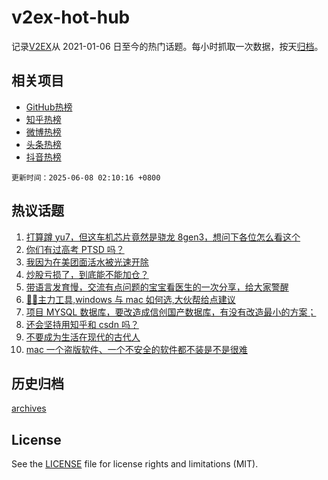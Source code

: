 # v2ex-hot-hub

 记录[V2EX](https://www.v2ex.com/)从 2021-01-06 日至今的热门话题。每小时抓取一次数据，按天[归档](archives)。
 
 ## 相关项目

- [GitHub热榜](https://github.com/it985/github-hot-hub)
- [知乎热榜](https://github.com/it985/zhihu-hot-hub)
- [微博热榜](https://github.com/it985/weibo-hot-hub)
- [头条热榜](https://github.com/it985/toutiao-hot-hub)
- [抖音热榜](https://github.com/it985/douyin-hot-hub)


 `更新时间：2025-06-08 02:10:16 +0800`

## 热议话题

1. [打算蹲 yu7，但这车机芯片竟然是骁龙 8gen3，想问下各位怎么看这个](https://www.v2ex.com/t/1136990)
1. [你们有过高考 PTSD 吗？](https://www.v2ex.com/t/1136984)
1. [我因为在美团面活水被光速开除](https://www.v2ex.com/t/1137075)
1. [炒股亏损了，到底能不能加仓？](https://www.v2ex.com/t/1136982)
1. [带语言发育慢，交流有点问题的宝宝看医生的一次分享，给大家警醒](https://www.v2ex.com/t/1136995)
1. [🚴‍🚴‍‍主力工具,windows 与 mac 如何选,大伙帮给点建议](https://www.v2ex.com/t/1136975)
1. [项目 MYSQL 数据库，要改造成信创国产数据库，有没有改造最小的方案；](https://www.v2ex.com/t/1137021)
1. [还会坚持用知乎和 csdn 吗？](https://www.v2ex.com/t/1136976)
1. [不要成为生活在现代的古代人](https://www.v2ex.com/t/1137022)
1. [mac 一个盗版软件、一个不安全的软件都不装是不是很难](https://www.v2ex.com/t/1136979)

## 历史归档

[archives](archives)

## License

See the [LICENSE](LICENSE) file for license rights and limitations (MIT).
